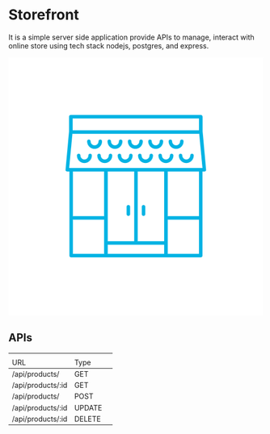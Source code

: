 # Storefront

It is a simple server side application provide APIs to manage, interact with online store using tech stack nodejs, postgres, and express.

<p align="center">
    <img width="512" height="512" src="./docs/storefront-logo.png">
</p>

## APIs

<table>
    <th>
        <tr>
            <td>URL</td>
            <td>Type</td>
        </tr>
    </th>
    <tbody>
        <tr>
            <td>/api/products/</td>
            <td>GET<td>
        </tr>
        <tr>
            <td>/api/products/:id</td>
            <td>GET<td>
        </tr>
        <tr>
            <td>/api/products/</td>
            <td>POST<td>
        </tr>
        <tr>
            <td>/api/products/:id</td>
            <td>UPDATE<td>
        </tr>
        <tr>
            <td>/api/products/:id</td>
            <td>DELETE<td>
        </tr>
    <tbody>
</table>
